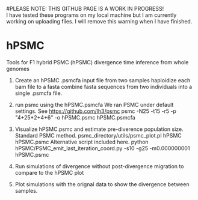 #PLEASE NOTE:  THIS GITHUB PAGE IS A WORK IN PROGRESS!  
I have tested these programs on my local machine but I am currently working on uploading files.
I will remove this warning when I have finished.

# hPSMC
Tools for F1 hybrid PSMC (hPSMC) divergence time inference from whole genomes


1) Create an hPSMC .psmcfa input file from two samples 
	haploidize each bam file to a fasta
	combine fasta sequences from two individuals into a single .psmcfa file.
	
2) run psmc using the hPSMC.psmcfa
	We ran PSMC under default settings. See https://github.com/lh3/psmc
	psmc -N25 -t15 -r5 -p "4+25*2+4+6" -o hPSMC.psmc hPSMC.psmcfa

3) Visualize hPSMC.psmc and estimate pre-diverence population size.
	Standard PSMC method.
		psmc_directory/utils/psmc_plot.pl hPSMC hPSMC.psmc
	Alternative script included here. 
		python hPSMC/PSMC_emit_last_iteration_coord.py -s10 -g25 -m0.000000001 hPSMC.psmc

4) Run simulations of divergence without post-divergence migration to compare to the hPSMC plot

5) Plot simulations with the orignal data to show the divergence between samples.

